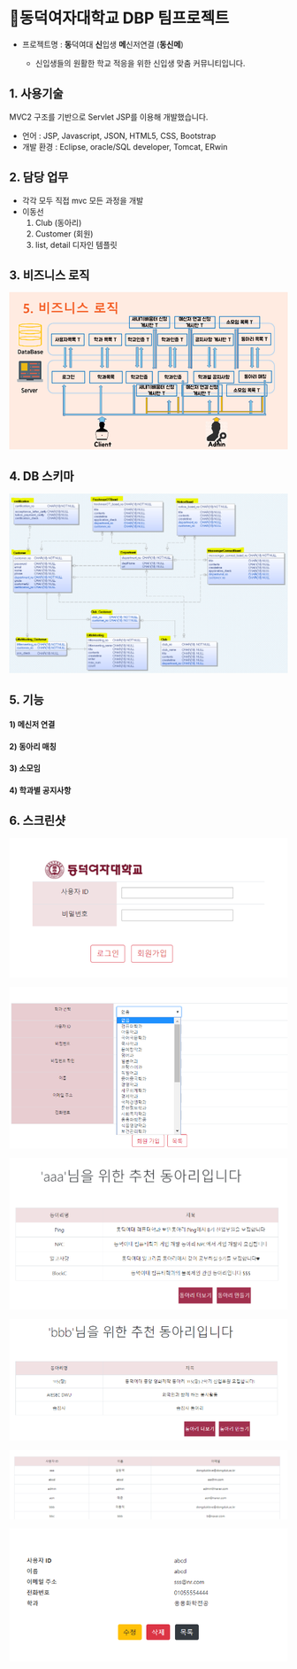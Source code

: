 # :cherry_blossom:동덕여자대학교 DBP 팀프로젝트 

- 프로젝트명 : **동**덕여대 **신**입생 **메**신저연결 (**동신메**)
  
  - 신입생들의 원활한 학교 적응을 위한 신입생 맞춤 커뮤니티입니다.
  
    


## 1. 사용기술

MVC2 구조를 기반으로 Servlet JSP를 이용해 개발했습니다.

- 언어 : JSP, Javascript, JSON, HTML5, CSS, Bootstrap
- 개발 환경 : Eclipse, oracle/SQL developer, Tomcat, ERwin



## 2. 담당 업무

- 각각 모두 직접 mvc 모든 과정을 개발
- 이동선 
  1. Club  (동아리)
  2. Customer (회원)
  3. list, detail 디자인 템플릿



## 3. 비즈니스 로직

![이미지](./image/1.png)





## 4. DB 스키마

![이미지](./image/2.png)



## 5. 기능

#### 1) 메신저 연결
#### 2) 동아리 매칭
#### 3) 소모임
#### 4) 학과별 공지사항





## 6. 스크린샷

![이미지](./image/3.png)

![이미지](./image/4.png)

![이미지](./image/5.png)

![이미지](./image/6.png)

![이미지](./image/7.png)

![이미지](./image/8.png)